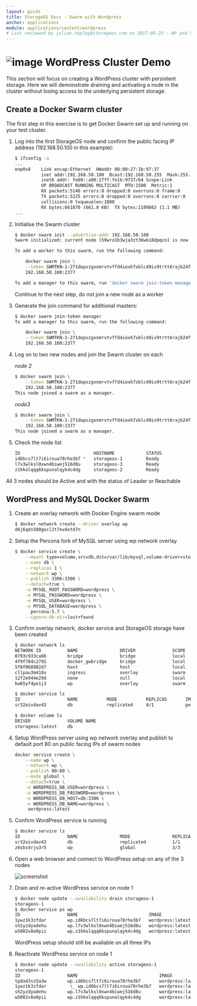 ```yaml
---
layout: guide
title: StorageOS Docs - Swarm with Wordpress
anchor: applications
module: applications/content/wordpress
# Last reviewed by julian.topley@storageos.com on 2017-05-23 - WP and Swarm working now
---
```


# ![image](/images/docs/explore/wordpresslogo.png) WordPress Cluster Demo

This section will focus on creating a WordPress cluster with persistent storage.
Here we will demonstrate draining and activating a node in the cluster without
losing access to the underlying persistent storage.

## Create a Docker Swarm cluster

The first step in this exercise is to get Docker Swarm set up and running on
your test cluster.

1. Log into the first StorageOS node and confirm the public facing IP address
   (192.168.50.100 in this example):

   ```bash
   $ ifconfig -a
   ...
   enp0s8    Link encap:Ethernet  HWaddr 08:00:27:1b:97:37
             inet addr:192.168.50.100  Bcast:192.168.50.255  Mask:255.255.255.0
             inet6 addr: fe80::a00:27ff:fe1b:9737/64 Scope:Link
             UP BROADCAST RUNNING MULTICAST  MTU:1500  Metric:1
             RX packets:5146 errors:0 dropped:0 overruns:0 frame:0
             TX packets:5225 errors:0 dropped:0 overruns:0 carrier:0
             collisions:0 txqueuelen:1000
             RX bytes:661870 (661.8 KB)  TX bytes:1109862 (1.1 MB)
   ...
   ```

1. Initialise the Swarm cluster

   ```bash
   $ docker swarm init --advertise-addr 192.168.50.100
   Swarm initialized: current node (59wro1b3wja3zt36wki8dpqcn) is now a manager.

   To add a worker to this swarm, run the following command:

       docker swarm join \
       --token SWMTKN-1-271dopvzgxnmrvtvffd4iexh7xblc49iv9trtt6rajb24fwfkr-4jpzr7yzq12gnh2c6f5nvgwyz \
       192.168.50.100:2377

   To add a manager to this swarm, run 'docker swarm join-token manager' and follow the instructions.
   ```
   Continue to the next step, do not join a new node as a worker

1. Generate the join command for additional masters:

   ```bash
   $ docker swarm join-token manager
   To add a manager to this swarm, run the following command:

       docker swarm join \
       --token SWMTKN-1-271dopvzgxnmrvtvffd4iexh7xblc49iv9trtt6rajb24fwfkr-3wbcj986wv2e1d389a8rfhvl1 \
       192.168.50.100:2377
   ```

1. Log on to two new nodes and join the Swarm cluster on each

   *node 2*

   ```bash
   $ docker swarm join \
       --token SWMTKN-1-271dopvzgxnmrvtvffd4iexh7xblc49iv9trtt6rajb24fwfkr-3wbcj986wv2e1d389a8rfhvl1 \
       192.168.50.100:2377
   This node joined a swarm as a manager.
   ```

   *node3*

   ```bash
   $ docker swarm join \
       --token SWMTKN-1-271dopvzgxnmrvtvffd4iexh7xblc49iv9trtt6rajb24fwfkr-3wbcj986wv2e1d389a8rfhvl1 \
       192.168.50.100:2377
   This node joined a swarm as a manager.
   ```

1. Check the node list

   ```bash
   ID                            HOSTNAME            STATUS              AVAILABILITY        MANAGER STATUS
   id6bcs7lt7i6iroua78rhe3b7 *   storageos-1         Ready               Active              Leader
   l7v3wlksl0xwn4biwej516d8u     storageos-3         Ready               Active              Reachable
   z1hkolqqq6kspunalqyk4c4dg     storageos-2         Ready               Active              Reachable
   ```

All 3 nodes should be Active and with the status of Leader or Reachable

## WordPress and MySQL Docker Swarm

1. Create an overlay network with Docker Engine swarm mode

   ```bash
   $ docker network create --driver overlay wp
   d6j6qds580gocl2t7evdxtd7n
   ```

1. Setup the Percona fork of MySQL server using wp network overlay

   ```bash
   $ docker service create \
       --mount type=volume,src=db,dst=/var/lib/mysql,volume-driver=storageos \
       --name db \
       --replicas 1 \
       --network wp \
       --publish 3306:3306 \
       --detach=true \
       -e MYSQL_ROOT_PASSWORD=wordpress \
       -e MYSQL_PASSWORD=wordpress \
       -e MYSQL_USER=wordpress \
       -e MYSQL_DATABASE=wordpress \
         percona:5.7 \
       --ignore-db-dir=lost+found
   ```

1. Confirm overlay network, docker service and StorageOS storage have been
   created

   ```bash
   $ docker network ls
   NETWORK ID          NAME                DRIVER              SCOPE
   0793c933ca66        bridge              bridge              local
   4f9f784c2791        docker_gwbridge     bridge              local
   5f8f068902d7        host                host                local
   cllpau3m418v        ingress             overlay             swarm
   12f2e944e29d        none                null                local
   kw65yf4pe1j3        wp                  overlay             swarm
   ```

   ```bash
   $ docker service ls
   ID                  NAME           MODE           REPLICAS       IMAGE          PORTS
   sr32oivdav43        db             replicated     0/1            percona:5.7    *:3306->3306/tcp
   ```

   ```bash
   $ docker volume ls
   DRIVER              VOLUME NAME
   storageos:latest    db
   ```

1. Setup WordPress server using wp network overlay and publish to default port
   80 on public facing IPs of swarm nodes

   ```bash
   docker service create \
       --name wp \
       --network wp \
       --publish 80:80 \
       --mode global \
       --detach=true \
       -e WORDPRESS_DB_USER=wordpress \
       -e WORDPRESS_DB_PASSWORD=wordpress \
       -e WORDPRESS_DB_HOST=db:3306 \
       -e WORDPRESS_DB_NAME=wordpress \
        wordpress:latest
   ```

1. Confirm WordPress service is running

   ```bash
   $ docker service ls
   ID                  NAME                MODE                REPLICAS            IMAGE               PORTS
   sr32oivdav43        db                  replicated          1/1                 percona:5.7         *:3306->3306/tcp
   z6sbs4rju3r5        wp                  global              3/3                 wordpress:latest    *:80->80/tcp
   ```

1. Open a web browser and connect to WordPress setup on any of the 3 nodes

   ![screenshot](/images/docs/explore/wordpresssetup.png)

1. Drain and re-active WordPress service on node 1

   ```bash
   $ docker node update --availability drain storageos-1
   storageos-1
   $ docker service ps wp
   ID                  NAME                           IMAGE               NODE                DESIRED STATE       CURRENT STATE                ERROR               PORTS
   1ywz1k3zfdar        wp.id6bcs7lt7i6iroua78rhe3b7   wordpress:latest    storageos-1         Shutdown            Shutdown 2 minutes ago
   sh2yzdyadehu        wp.l7v3wlksl0xwn4biwej516d8u   wordpress:latest    storageos-3         Running             Running 3 minutes ago
   w5002v8a9pii        wp.z1hkolqqq6kspunalqyk4c4dg   wordpress:latest    storageos-2         Running             Running 3 minutes ago
   ```

   WordPress setup should still be available on all three IPs

1. Reactivate WordPress service on node 1

   ```bash
   $ docker node update --availability active storageos-1
   storageos-1
   ID                  NAME                               IMAGE               NODE                DESIRED STATE       CURRENT STATE            ERROR               PORTS
   tpda43ss5a3w        wp.id6bcs7lt7i6iroua78rhe3b7       wordpress:latest    storageos-1         Running             Running 1 about a minute ago
   1ywz1k3zfdar         \_ wp.id6bcs7lt7i6iroua78rhe3b7   wordpress:latest    storageos-1         Shutdown            Shutdown 5 minutes ago
   sh2yzdyadehu        wp.l7v3wlksl0xwn4biwej516d8u       wordpress:latest    storageos-3         Running             Running 7 minutes ago
   w5002v8a9pii        wp.z1hkolqqq6kspunalqyk4c4dg       wordpress:latest    storageos-2         Running             Running 6 minutes ago
   ```
